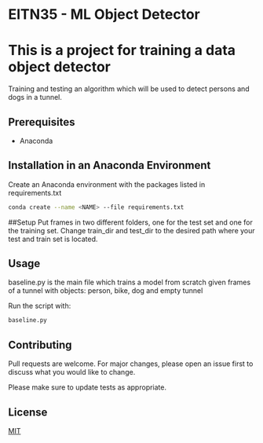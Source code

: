 # EITN35 - ML Object Detector

# This is a project for training a data object detector

Training and testing an algorithm which will be used to detect persons and dogs in a tunnel.

## Prerequisites
- Anaconda

## Installation in an Anaconda Environment

Create an Anaconda environment with the packages listed in requirements.txt

```bash
conda create --name <NAME> --file requirements.txt
```

##Setup
Put frames in two different folders, one for the test set and one for the training set. Change train_dir and test_dir to the desired path where your test and train set is located.

## Usage
baseline.py is the main file which trains a model from scratch given frames of a tunnel with objects: person, bike, dog and empty tunnel

Run the script with:


```bash
baseline.py
```

## Contributing
Pull requests are welcome. For major changes, please open an issue first to discuss what you would like to change.

Please make sure to update tests as appropriate.

## License
[MIT](https://choosealicense.com/licenses/mit/)
